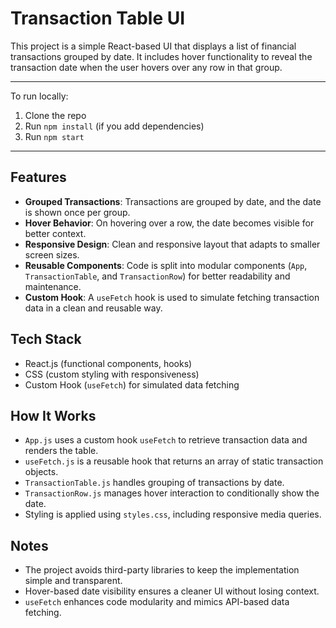 # Transaction Table UI

This project is a simple React-based UI that displays a list of financial transactions grouped by date. It includes hover functionality to reveal the transaction date when the user hovers over any row in that group.

---

To run locally:

1. Clone the repo
2. Run `npm install` (if you add dependencies)
3. Run `npm start`

---

## Features

- **Grouped Transactions**: Transactions are grouped by date, and the date is shown once per group.
- **Hover Behavior**: On hovering over a row, the date becomes visible for better context.
- **Responsive Design**: Clean and responsive layout that adapts to smaller screen sizes.
- **Reusable Components**: Code is split into modular components (`App`, `TransactionTable`, and `TransactionRow`) for better readability and maintenance.
- **Custom Hook**: A `useFetch` hook is used to simulate fetching transaction data in a clean and reusable way.

## Tech Stack

- React.js (functional components, hooks)
- CSS (custom styling with responsiveness)
- Custom Hook (`useFetch`) for simulated data fetching

## How It Works

- `App.js` uses a custom hook `useFetch` to retrieve transaction data and renders the table.
- `useFetch.js` is a reusable hook that returns an array of static transaction objects.
- `TransactionTable.js` handles grouping of transactions by date.
- `TransactionRow.js` manages hover interaction to conditionally show the date.
- Styling is applied using `styles.css`, including responsive media queries.

## Notes

- The project avoids third-party libraries to keep the implementation simple and transparent.
- Hover-based date visibility ensures a cleaner UI without losing context.
- `useFetch` enhances code modularity and mimics API-based data fetching.

